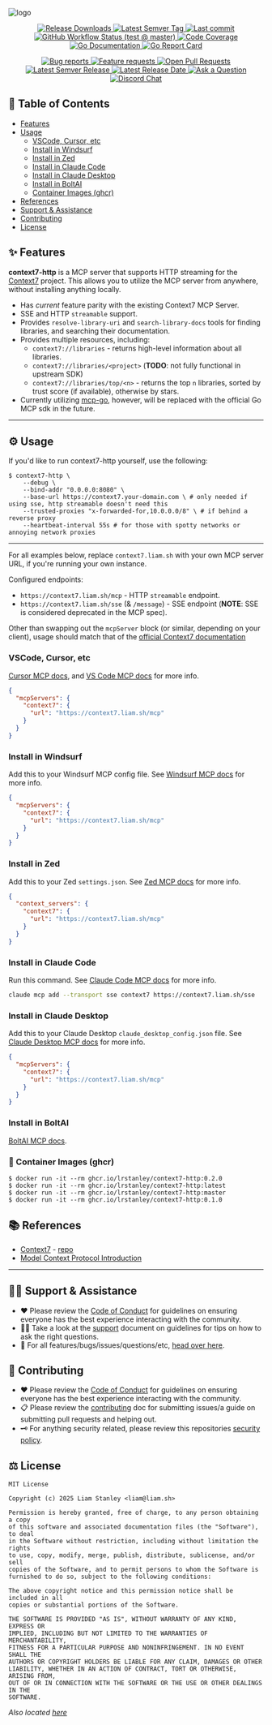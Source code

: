 <!-- template:define:options
{
  "nodescription": true
}
-->
![logo](https://liam.sh/-/gh/svg/lrstanley/context7-http?layout=left&icon=fluent-emoji-flat%3Amagic-wand&icon.width=60&bg=geometric)

<!-- template:begin:header -->
<!-- do not edit anything in this "template" block, its auto-generated -->

<p align="center">
  <a href="https://github.com/lrstanley/context7-http/releases">
    <img title="Release Downloads" src="https://img.shields.io/github/downloads/lrstanley/context7-http/total?style=flat-square">
  </a>
  <a href="https://github.com/lrstanley/context7-http/tags">
    <img title="Latest Semver Tag" src="https://img.shields.io/github/v/tag/lrstanley/context7-http?style=flat-square">
  </a>
  <a href="https://github.com/lrstanley/context7-http/commits/master">
    <img title="Last commit" src="https://img.shields.io/github/last-commit/lrstanley/context7-http?style=flat-square">
  </a>




  <a href="https://github.com/lrstanley/context7-http/actions?query=workflow%3Atest+event%3Apush">
    <img title="GitHub Workflow Status (test @ master)" src="https://img.shields.io/github/actions/workflow/status/lrstanley/context7-http/test.yml?branch=master&label=test&style=flat-square">
  </a>


  <a href="https://codecov.io/gh/lrstanley/context7-http">
    <img title="Code Coverage" src="https://img.shields.io/codecov/c/github/lrstanley/context7-http/master?style=flat-square">
  </a>

  <a href="https://pkg.go.dev/github.com/lrstanley/context7-http">
    <img title="Go Documentation" src="https://pkg.go.dev/badge/github.com/lrstanley/context7-http?style=flat-square">
  </a>
  <a href="https://goreportcard.com/report/github.com/lrstanley/context7-http">
    <img title="Go Report Card" src="https://goreportcard.com/badge/github.com/lrstanley/context7-http?style=flat-square">
  </a>
</p>
<p align="center">
  <a href="https://github.com/lrstanley/context7-http/issues?q=is:open+is:issue+label:bug">
    <img title="Bug reports" src="https://img.shields.io/github/issues/lrstanley/context7-http/bug?label=issues&style=flat-square">
  </a>
  <a href="https://github.com/lrstanley/context7-http/issues?q=is:open+is:issue+label:enhancement">
    <img title="Feature requests" src="https://img.shields.io/github/issues/lrstanley/context7-http/enhancement?label=feature%20requests&style=flat-square">
  </a>
  <a href="https://github.com/lrstanley/context7-http/pulls">
    <img title="Open Pull Requests" src="https://img.shields.io/github/issues-pr/lrstanley/context7-http?label=prs&style=flat-square">
  </a>
  <a href="https://github.com/lrstanley/context7-http/releases">
    <img title="Latest Semver Release" src="https://img.shields.io/github/v/release/lrstanley/context7-http?style=flat-square">
    <img title="Latest Release Date" src="https://img.shields.io/github/release-date/lrstanley/context7-http?label=date&style=flat-square">
  </a>
  <a href="https://github.com/lrstanley/context7-http/discussions/new?category=q-a">
    <img title="Ask a Question" src="https://img.shields.io/badge/support-ask_a_question!-blue?style=flat-square">
  </a>
  <a href="https://liam.sh/chat"><img src="https://img.shields.io/badge/discord-bytecord-blue.svg?style=flat-square" title="Discord Chat"></a>
</p>
<!-- template:end:header -->

<!-- template:begin:toc -->
<!-- do not edit anything in this "template" block, its auto-generated -->
## :link: Table of Contents

  - [Features](#sparkles-features)
  - [Usage](#gear-usage)
    - [VSCode, Cursor, etc](#vscode-cursor-etc)
    - [Install in Windsurf](#install-in-windsurf)
    - [Install in Zed](#install-in-zed)
    - [Install in Claude Code](#install-in-claude-code)
    - [Install in Claude Desktop](#install-in-claude-desktop)
    - [Install in BoltAI](#install-in-boltai)
    - [Container Images (ghcr)](#whale-container-images-ghcr)
  - [References](#books-references)
  - [Support &amp; Assistance](#raising_hand_man-support--assistance)
  - [Contributing](#handshake-contributing)
  - [License](#balance_scale-license)
<!-- template:end:toc -->

## :sparkles: Features

**context7-http** is a MCP server that supports HTTP streaming for the [Context7](https://context7.com) project.
This allows you to utilize the MCP server from anywhere, without installing anything locally.

- Has _current_ feature parity with the existing Context7 MCP Server.
- SSE and HTTP `streamable` support.
- Provides `resolve-library-uri` and `search-library-docs` tools for finding libraries, and searching their documentation.
- Provides multiple resources, including:
  - `context7://libraries` - returns high-level information about all libraries.
  - `context7://libraries/<project>` (**TODO**: not fully functional in upstream SDK)
  - `context7://libraries/top/<n>` - returns the top `n` libraries, sorted by trust score (if available), otherwise by stars.
- Currently utilizing [mcp-go](https://github.com/mark3labs/mcp-go), however, will be replaced with the official Go MCP sdk in the future.
---

## :gear: Usage

If you'd like to run context7-http yourself, use the following:

```console
$ context7-http \
    --debug \
    --bind-addr "0.0.0.0:8080" \
    --base-url https://context7.your-domain.com \ # only needed if using sse, http streamable doesn't need this
    --trusted-proxies "x-forwarded-for,10.0.0.0/8" \ # if behind a reverse proxy
    --heartbeat-interval 55s # for those with spotty networks or annoying network proxies
```

------------

For all examples below, replace `context7.liam.sh` with your own MCP server URL, if you're running your own instance.

Configured endpoints:

- `https://context7.liam.sh/mcp` - HTTP `streamable` endpoint.
- `https://context7.liam.sh/sse` (& `/message`) - SSE endpoint (**NOTE**: SSE is considered deprecated in the MCP spec).

Other than swapping out the `mcpServer` block (or similar, depending on your client), usage should match that of the
[official Context7 documentation](https://github.com/upstash/context7#-with-context7)

### VSCode, Cursor, etc

[Cursor MCP docs](https://docs.cursor.com/context/model-context-protocol#configuring-mcp-servers), and
[VS Code MCP docs](https://code.visualstudio.com/docs/copilot/chat/mcp-servers) for more info.

```json
{
  "mcpServers": {
    "context7": {
      "url": "https://context7.liam.sh/mcp"
    }
  }
}
```

### Install in Windsurf

Add this to your Windsurf MCP config file. See [Windsurf MCP docs](https://docs.windsurf.com/windsurf/cascade/mcp#mcp-config-json) for more info.

```json
{
  "mcpServers": {
    "context7": {
      "url": "https://context7.liam.sh/mcp"
    }
  }
}
```

### Install in Zed

Add this to your Zed `settings.json`. See [Zed MCP docs](https://zed.dev/docs/ai/mcp#bring-your-own-mcp-server) for more info.

```json
{
  "context_servers": {
    "context7": {
      "url": "https://context7.liam.sh/mcp"
    }
  }
}
```

### Install in Claude Code

Run this command. See [Claude Code MCP docs](https://docs.anthropic.com/en/docs/claude-code/tutorials#configure-mcp-servers) for more info.

```sh
claude mcp add --transport sse context7 https://context7.liam.sh/sse
```

### Install in Claude Desktop

Add this to your Claude Desktop `claude_desktop_config.json` file. See [Claude Desktop MCP docs](https://modelcontextprotocol.io/quickstart/user) for more info.

```json
{
  "mcpServers": {
    "context7": {
      "url": "https://context7.liam.sh/mcp"
    }
  }
}
```

### Install in BoltAI

[BoltAI MCP docs](https://docs.boltai.com/docs/plugins/mcp-servers#how-to-use-an-mcp-server-in-boltai).

<!-- template:begin:ghcr -->
<!-- do not edit anything in this "template" block, its auto-generated -->
### :whale: Container Images (ghcr)

```console
$ docker run -it --rm ghcr.io/lrstanley/context7-http:0.2.0
$ docker run -it --rm ghcr.io/lrstanley/context7-http:latest
$ docker run -it --rm ghcr.io/lrstanley/context7-http:master
$ docker run -it --rm ghcr.io/lrstanley/context7-http:0.1.0
```
<!-- template:end:ghcr -->

## :books: References

- [Context7](https://context7.com) - [repo](https://github.com/upstash/context7)
- [Model Context Protocol Introduction](https://modelcontextprotocol.io/introduction)

---

<!-- template:begin:support -->
<!-- do not edit anything in this "template" block, its auto-generated -->
## :raising_hand_man: Support & Assistance

* :heart: Please review the [Code of Conduct](.github/CODE_OF_CONDUCT.md) for
     guidelines on ensuring everyone has the best experience interacting with
     the community.
* :raising_hand_man: Take a look at the [support](.github/SUPPORT.md) document on
     guidelines for tips on how to ask the right questions.
* :lady_beetle: For all features/bugs/issues/questions/etc, [head over here](https://github.com/lrstanley/context7-http/issues/new/choose).
<!-- template:end:support -->

<!-- template:begin:contributing -->
<!-- do not edit anything in this "template" block, its auto-generated -->
## :handshake: Contributing

* :heart: Please review the [Code of Conduct](.github/CODE_OF_CONDUCT.md) for guidelines
     on ensuring everyone has the best experience interacting with the
    community.
* :clipboard: Please review the [contributing](.github/CONTRIBUTING.md) doc for submitting
     issues/a guide on submitting pull requests and helping out.
* :old_key: For anything security related, please review this repositories [security policy](https://github.com/lrstanley/context7-http/security/policy).
<!-- template:end:contributing -->

<!-- template:begin:license -->
<!-- do not edit anything in this "template" block, its auto-generated -->
## :balance_scale: License

```
MIT License

Copyright (c) 2025 Liam Stanley <liam@liam.sh>

Permission is hereby granted, free of charge, to any person obtaining a copy
of this software and associated documentation files (the "Software"), to deal
in the Software without restriction, including without limitation the rights
to use, copy, modify, merge, publish, distribute, sublicense, and/or sell
copies of the Software, and to permit persons to whom the Software is
furnished to do so, subject to the following conditions:

The above copyright notice and this permission notice shall be included in all
copies or substantial portions of the Software.

THE SOFTWARE IS PROVIDED "AS IS", WITHOUT WARRANTY OF ANY KIND, EXPRESS OR
IMPLIED, INCLUDING BUT NOT LIMITED TO THE WARRANTIES OF MERCHANTABILITY,
FITNESS FOR A PARTICULAR PURPOSE AND NONINFRINGEMENT. IN NO EVENT SHALL THE
AUTHORS OR COPYRIGHT HOLDERS BE LIABLE FOR ANY CLAIM, DAMAGES OR OTHER
LIABILITY, WHETHER IN AN ACTION OF CONTRACT, TORT OR OTHERWISE, ARISING FROM,
OUT OF OR IN CONNECTION WITH THE SOFTWARE OR THE USE OR OTHER DEALINGS IN THE
SOFTWARE.
```

_Also located [here](LICENSE)_
<!-- template:end:license -->
